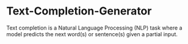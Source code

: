 # Text-Completion-Generator
Text completion is a Natural Language Processing (NLP) task where a model predicts the next word(s) or sentence(s) given a partial input.
